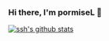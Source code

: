 ### Hi there, I'm pormiseL 👋

[![ssh's github stats](https://github-readme-stats.vercel.app/api?username=BabyLLL?theme=dracula)](https://github.com/anuraghazra/github-readme-stats)
